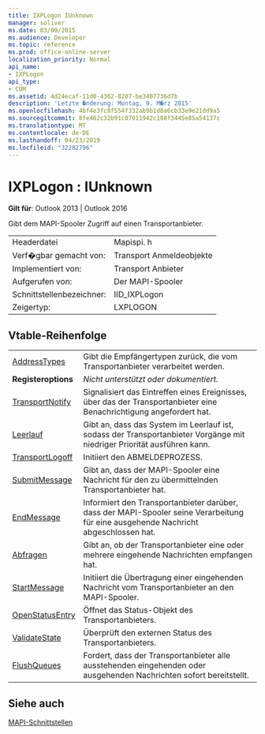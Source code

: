 ```yaml
---
title: IXPLogon IUnknown
manager: soliver
ms.date: 03/09/2015
ms.audience: Developer
ms.topic: reference
ms.prod: office-online-server
localization_priority: Normal
api_name:
- IXPLogon
api_type:
- COM
ms.assetid: 4d24ecaf-11d0-4362-8207-be3407736d7b
description: 'Letzte �nderung: Montag, 9. M�rz 2015'
ms.openlocfilehash: 46f4e3fc8f554f332ab9b1d8a6cb33e9e21dd9a5
ms.sourcegitcommit: 8fe462c32b91c87911942c188f3445e85a54137c
ms.translationtype: MT
ms.contentlocale: de-DE
ms.lasthandoff: 04/23/2019
ms.locfileid: "32282796"
---
```

# <a name="ixplogon--iunknown"></a>IXPLogon : IUnknown

  
  
**Gilt für**: Outlook 2013 | Outlook 2016 
  
Gibt dem MAPI-Spooler Zugriff auf einen Transportanbieter. 
  
|||
|:-----|:-----|
|Headerdatei  <br/> |Mapispi. h  <br/> |
|Verf�gbar gemacht von:  <br/> |Transport Anmeldeobjekte  <br/> |
|Implementiert von:  <br/> |Transport Anbieter  <br/> |
|Aufgerufen von:  <br/> |Der MAPI-Spooler  <br/> |
|Schnittstellenbezeichner:  <br/> |IID_IXPLogon  <br/> |
|Zeigertyp:  <br/> |LXPLOGON  <br/> |
   
## <a name="vtable-order"></a>Vtable-Reihenfolge

|||
|:-----|:-----|
|[AddressTypes](ixplogon-addresstypes.md) <br/> |Gibt die Empfängertypen zurück, die vom Transportanbieter verarbeitet werden.  <br/> |
|**Registeroptions** <br/> | *Nicht unterstützt oder dokumentiert.*  <br/> |
|[TransportNotify](ixplogon-transportnotify.md) <br/> |Signalisiert das Eintreffen eines Ereignisses, über das der Transportanbieter eine Benachrichtigung angefordert hat.  <br/> |
|[Leerlauf](ixplogon-idle.md) <br/> |Gibt an, dass das System im Leerlauf ist, sodass der Transportanbieter Vorgänge mit niedriger Priorität ausführen kann.  <br/> |
|[TransportLogoff](ixplogon-transportlogoff.md) <br/> |Initiiert den ABMELDEPROZESS.  <br/> |
|[SubmitMessage](ixplogon-submitmessage.md) <br/> |Gibt an, dass der MAPI-Spooler eine Nachricht für den zu übermittelnden Transportanbieter hat.  <br/> |
|[EndMessage](ixplogon-endmessage.md) <br/> |Informiert den Transportanbieter darüber, dass der MAPI-Spooler seine Verarbeitung für eine ausgehende Nachricht abgeschlossen hat.  <br/> |
|[Abfragen](ixplogon-poll.md) <br/> |Gibt an, ob der Transportanbieter eine oder mehrere eingehende Nachrichten empfangen hat.  <br/> |
|[StartMessage](ixplogon-startmessage.md) <br/> |Initiiert die Übertragung einer eingehenden Nachricht vom Transportanbieter an den MAPI-Spooler.  <br/> |
|[OpenStatusEntry](ixplogon-openstatusentry.md) <br/> |Öffnet das Status-Objekt des Transportanbieters.  <br/> |
|[ValidateState](ixplogon-validatestate.md) <br/> |Überprüft den externen Status des Transportanbieters.  <br/> |
|[FlushQueues](ixplogon-flushqueues.md) <br/> |Fordert, dass der Transportanbieter alle ausstehenden eingehenden oder ausgehenden Nachrichten sofort bereitstellt.  <br/> |
   
## <a name="see-also"></a>Siehe auch



[MAPI-Schnittstellen](mapi-interfaces.md)


